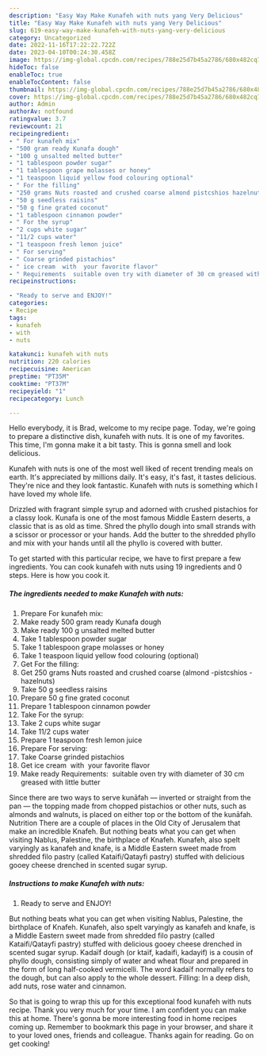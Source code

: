 ```yaml
---
description: "Easy Way Make Kunafeh with nuts yang Very Delicious"
title: "Easy Way Make Kunafeh with nuts yang Very Delicious"
slug: 619-easy-way-make-kunafeh-with-nuts-yang-very-delicious
category: Uncategorized
date: 2022-11-16T17:22:22.722Z
date: 2023-04-10T00:24:30.458Z
image: https://img-global.cpcdn.com/recipes/788e25d7b45a2786/680x482cq70/kunafeh-with-nuts-recipe-main-photo.jpg
hideToc: false
enableToc: true
enableTocContent: false
thumbnail: https://img-global.cpcdn.com/recipes/788e25d7b45a2786/680x482cq70/kunafeh-with-nuts-recipe-main-photo.jpg
cover: https://img-global.cpcdn.com/recipes/788e25d7b45a2786/680x482cq70/kunafeh-with-nuts-recipe-main-photo.jpg
author: Admin
authorAv: notfound
ratingvalue: 3.7
reviewcount: 21
recipeingredient:
- " For kunafeh mix"
- "500 gram ready Kunafa dough"
- "100 g unsalted melted butter"
- "1 tablespoon powder sugar"
- "1 tablespoon grape molasses or honey"
- "1 teaspoon liquid yellow food colouring optional"
- " For the filling"
- "250 grams Nuts roasted and crushed coarse almond pistcshios hazelnuts"
- "50 g seedless raisins"
- "50 g fine grated coconut"
- "1 tablespoon cinnamon powder"
- " For the syrup"
- "2 cups white sugar"
- "11/2 cups water"
- "1 teaspoon fresh lemon juice"
- " For serving"
- " Coarse grinded pistachios"
- " ice cream  with  your favorite flavor"
- " Requirements  suitable oven try with diameter of 30 cm greased with little butter"
recipeinstructions:

- "Ready to serve and ENJOY!"
categories:
- Recipe
tags:
- kunafeh
- with
- nuts

katakunci: kunafeh with nuts 
nutrition: 220 calories
recipecuisine: American
preptime: "PT35M"
cooktime: "PT37M"
recipeyield: "1"
recipecategory: Lunch

---
```



Hello everybody, it is Brad, welcome to my recipe page. Today, we're going to prepare a distinctive dish, kunafeh with nuts. It is one of my favorites. This time, I'm gonna make it a bit tasty. This is gonna smell and look delicious.

Kunafeh with nuts is one of the most well liked of recent trending meals on earth. It's appreciated by millions daily. It's easy, it's fast, it tastes delicious. They're nice and they look fantastic. Kunafeh with nuts is something which I have loved my whole life.

Drizzled with fragrant simple syrup and adorned with crushed pistachios for a classy look. Kunafa is one of the most famous Middle Eastern deserts, a classic that is as old as time. Shred the phyllo dough into small strands with a scissor or processor or your hands. Add the butter to the shredded phyllo and mix with your hands until all the phyllo is covered with butter.


To get started with this particular recipe, we have to first prepare a few ingredients. You can cook kunafeh with nuts using 19 ingredients and 0 steps. Here is how you cook it.

<!--inarticleads1-->

##### The ingredients needed to make Kunafeh with nuts:

1. Prepare  For kunafeh mix:
1. Make ready 500 gram ready Kunafa dough
1. Make ready 100 g unsalted melted butter
1. Take 1 tablespoon powder sugar
1. Take 1 tablespoon grape molasses or honey
1. Take 1 teaspoon liquid yellow food colouring (optional)
1. Get  For the filling:
1. Get 250 grams Nuts roasted and crushed coarse (almond -pistcshios -hazelnuts)
1. Take 50 g seedless raisins
1. Prepare 50 g fine grated coconut
1. Prepare 1 tablespoon cinnamon powder
1. Take  For the syrup:
1. Take 2 cups white sugar
1. Take 11/2 cups water
1. Prepare 1 teaspoon fresh lemon juice
1. Prepare  For serving:
1. Take  Coarse grinded pistachios
1. Get  ice cream  with  your favorite flavor
1. Make ready  Requirements:  suitable oven try with diameter of 30 cm greased with little butter


Since there are two ways to serve kunāfah — inverted or straight from the pan — the topping made from chopped pistachios or other nuts, such as almonds and walnuts, is placed on either top or the bottom of the kunāfah. Nutrition There are a couple of places in the Old City of Jerusalem that make an incredible Knafeh. But nothing beats what you can get when visiting Nablus, Palestine, the birthplace of Knafeh. Kunafeh, also spelt varyingly as kanafeh and knafe, is a Middle Eastern sweet made from shredded filo pastry (called Kataifi/Qatayfi pastry) stuffed with delicious gooey cheese drenched in scented sugar syrup. 

<!--inarticleads2-->

##### Instructions to make Kunafeh with nuts:


1. Ready to serve and ENJOY!

But nothing beats what you can get when visiting Nablus, Palestine, the birthplace of Knafeh. Kunafeh, also spelt varyingly as kanafeh and knafe, is a Middle Eastern sweet made from shredded filo pastry (called Kataifi/Qatayfi pastry) stuffed with delicious gooey cheese drenched in scented sugar syrup. Kadaïf dough (or ktaïf, kadaifi, kadayif) is a cousin of phyllo dough, consisting simply of water and wheat flour and prepared in the form of long half-cooked vermicelli. The word kadaïf normally refers to the dough, but can also apply to the whole dessert. Filling: In a deep dish, add nuts, rose water and cinnamon. 

So that is going to wrap this up for this exceptional food kunafeh with nuts recipe. Thank you very much for your time. I am confident you can make this at home. There's gonna be more interesting food in home recipes coming up. Remember to bookmark this page in your browser, and share it to your loved ones, friends and colleague. Thanks again for reading. Go on get cooking!
